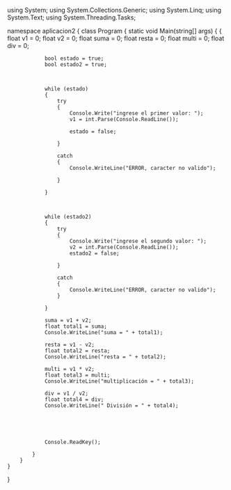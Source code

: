 using System;
using System.Collections.Generic;
using System.Linq;
using System.Text;
using System.Threading.Tasks;

namespace aplicacion2
{
    class Program
    {
        static void Main(string[] args)
        {
            {
                float v1 = 0;
                float v2 = 0;
                float suma = 0;
                float resta = 0;
                float multi = 0;
                float div = 0;



                bool estado = true;
                bool estado2 = true;



                while (estado)
                {
                    try
                    {
                        Console.Write("ingrese el primer valor: ");
                        v1 = int.Parse(Console.ReadLine());

                        estado = false;

                    }

                    catch
                    {
                        Console.WriteLine("ERROR, caracter no valido");

                    }

                }



                while (estado2)
                {
                    try
                    {
                        Console.Write("ingrese el segundo valor: ");
                        v2 = int.Parse(Console.ReadLine());
                        estado2 = false;

                    }

                    catch
                    {
                        Console.WriteLine("ERROR, caracter no valido");
                    }

                }

                suma = v1 + v2;
                float total1 = suma;
                Console.WriteLine("suma = " + total1);

                resta = v1 - v2;
                float total2 = resta;
                Console.WriteLine("resta = " + total2);

                multi = v1 * v2;
                float total3 = multi;
                Console.WriteLine("multiplicación = " + total3);

                div = v1 / v2;
                float total4 = div;
                Console.WriteLine(" División = " + total4);





                Console.ReadKey();

            }
        }
    }
}
